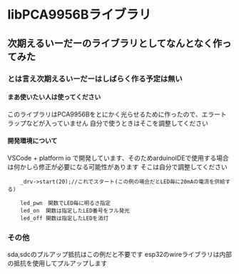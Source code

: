 # libPCA9956Bライブラリ
## 次期えるいーだーのライブラリとしてなんとなく作ってみた
### とは言え次期えるいーだーはしばらく作る予定は無い
#### まあ使いたい人は使ってください

このライブラリはPCA9956Bをとにかく光らせるために作ったので、エラートラップなどが入っていません
自分で使うときはそこを調整してください

#### 開発環境について

VSCode + platform io で開発しています、そのためarduinoIDEで使用する場合は何かしら修正が必要になる可能性があります
そこは自分で調整してください

```
	_drv->start(20);//これでスタート(この例の場合だとLED毎に20mAの電流を供給する)

	led_pwn　関数でLED毎に明るさ指定
	led_on	関数は指定したLED番号をフル発光
	led_off 関数は指定したLEDを消灯

```

### その他
sda,sdcのプルアップ抵抗はこの例だと不要です
esp32のwireライブラリは内部の抵抗を使用してプルアップします